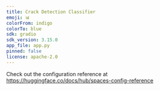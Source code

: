 ```yaml
---
title: Crack Detection Classifier
emoji: 📊
colorFrom: indigo
colorTo: blue
sdk: gradio
sdk_version: 3.15.0
app_file: app.py
pinned: false
license: apache-2.0
---
```


Check out the configuration reference at https://huggingface.co/docs/hub/spaces-config-reference
